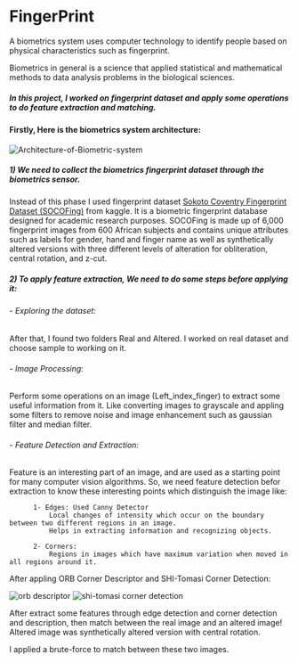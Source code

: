 # FingerPrint
A biometrics system uses computer technology to identify people based on physical characteristics such as fingerprint.

Biometrics in general is a science that applied statistical and mathematical methods to data analysis problems in the biological sciences.

##### In this project, I worked on fingerprint dataset and apply some operations to do feature extraction and matching.

#### Firstly, Here is the biometrics system architecture:

![Architecture-of-Biometric-system](https://user-images.githubusercontent.com/65326291/167334901-aa6c9671-9f45-4a03-ac5a-6447319ca069.png)

##### 1) We need to collect the biometrics fingerprint dataset through the biometrics sensor.
Instead of this phase I used fingerprint dataset [Sokoto Coventry Fingerprint Dataset (SOCOFing)](https://www.kaggle.com/datasets/ruizgara/socofing) from kaggle. 
It is a biometric fingerprint database designed for academic research purposes. SOCOFing is made up of 6,000 fingerprint images from 600 African subjects and contains unique attributes such as labels for gender, hand and finger name as well as synthetically altered versions with three different levels of alteration for obliteration, central rotation, and z-cut.


##### 2) To apply feature extraction, We need to do some steps before applying it:
###### - Exploring the dataset:
After that, I found two folders Real and Altered. I worked on real dataset and choose sample to working on it.

###### - Image Processing:
Perform some operations on an image (Left_index_finger) to extract some useful information from it.
Like converting images to grayscale and appling some filters to remove noise and image enhancement such as gaussian filter and median filter.

###### - Feature Detection and Extraction:
Feature is an interesting part of an image, and are used as a starting point for many computer vision algorithms.
So, we need feature detection befor extraction to know these interesting points which distinguish the image like:

          1- Edges: Used Canny Detector
              Local changes of intensity which occur on the boundary between two different regions in an image.
              Helps in extracting information and recognizing objects.
              
          2- Corners:
              Regions in images which have maximum variation when moved in all regions around it.

After appling ORB Corner Descriptor and SHI-Tomasi Corner Detection:

![orb descriptor](https://user-images.githubusercontent.com/65326291/167345338-62e447f8-9c55-47a6-805c-15679b4e6c1e.png)      ![shi-tomasi corner detection](https://user-images.githubusercontent.com/65326291/167345347-6d01434f-8a8d-45f6-873b-5fb8c0063cf3.png)
              
After extract some features through edge detection and corner detection and description, then match between the real image and an altered image!
Altered image was synthetically altered version with central rotation.

I applied a brute-force to match between these two images.
